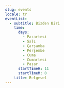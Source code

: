 ```yaml
---
slug: events
locale: tr
eventList:
  - subtitle: Bizden Biri
    time:
      days:
        - Pazartesi
        - Salı
        - Çarşamba
        - Perşembe
        - Cuma
        - Cumartesi
        - Pazar
      startTimeH: 11
      startTimeM: 0
    title: Belgesel
---
```


